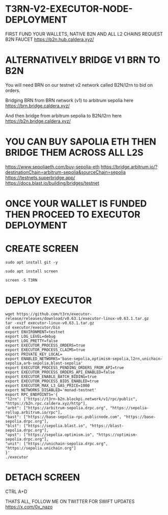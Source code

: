 # T3RN-V2-EXECUTOR-NODE-DEPLOYMENT
FIRST FUND YOUR WALLETS, NATIVE B2N AND ALL L2 CHAINS
REQUEST B2N FAUCET
https://b2n.hub.caldera.xyz/

# ALTERNATIVELY BRIDGE V1 BRN TO B2N
You will need BRN on our testnet v2 network called B2N/l2rn to bid on orders.

Bridging BRN from BRN network (v1) to arbitrum sepolia here https://brn.bridge.caldera.xyz/ 

And then bridge from arbitrum sepolia to B2N/l2rn here https://b2n.bridge.caldera.xyz/

# YOU CAN BUY SAPOLIA ETH THEN BRIDGE THEM ACROSS ALL L2S
https://www.sepoliaeth.com/buy-sepolia-eth
https://bridge.arbitrum.io/?destinationChain=arbitrum-sepolia&sourceChain=sepolia
https://testnets.superbridge.app/
https://docs.blast.io/building/bridges/testnet

# ONCE YOUR WALLET IS FUNDED THEN PROCEED TO EXECUTOR DEPLOYMENT

# CREATE SCREEN 
    
    sudo apt install git -y

    sudo apt install screen

    screen -S T3RN

    
# DEPLOY EXECUTOR

    wget https://github.com/t3rn/executor-release/releases/download/v0.63.1/executor-linux-v0.63.1.tar.gz
    tar -xvzf executor-linux-v0.63.1.tar.gz
    cd executor/executor/bin
    export ENVIRONMENT=testnet
    export LOG_LEVEL=debug
    export LOG_PRETTY=false
    export EXECUTOR_PROCESS_ORDERS=true
    export EXECUTOR_PROCESS_CLAIMS=true
    export PRIVATE_KEY_LOCAL=
    export ENABLED_NETWORKS='base-sepolia,optimism-sepolia,l2rn,unichain-sepolia,arb-sepolia,blast-sepolia'
    export EXECUTOR_PROCESS_PENDING_ORDERS_FROM_API=true
    export EXECUTOR_PROCESS_ORDERS_API_ENABLED=false
    export EXECUTOR_ENABLE_BATCH_BIDING=true
    export EXECUTOR_PROCESS_BIDS_ENABLED=true
    export EXECUTOR_MAX_L3_GAS_PRICE=1000
    export NETWORKS_DISABLED='monad-testnet'
    export RPC_ENDPOINTS='{
    "l2rn": ["https://t3rn-b2n.blockpi.network/v1/rpc/public", "https://b2n.rpc.caldera.xyz/http"],
    "arbt": ["https://arbitrum-sepolia.drpc.org", "https://sepolia-rollup.arbitrum.io/rpc"],
    "bast": ["https://base-sepolia-rpc.publicnode.com", "https://base-sepolia.drpc.org"],
    "blst": ["https://sepolia.blast.io", "https://blast-sepolia.drpc.org"],
    "opst": ["https://sepolia.optimism.io", "https://optimism-sepolia.drpc.org"],
    "unit": ["https://unichain-sepolia.drpc.org", "https://sepolia.unichain.org"]
    }'
    ./executor

# DETACH SCREEN 
CTRL A+D

  THATS ALL, 
  FOLLOW ME ON TWITTER FOR SWIFT UPDATES  https://x.com/0x_nazo
